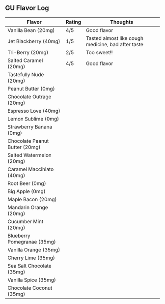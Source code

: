 
## GU Flavor Log

| Flavor | Rating | Thoughts |
|--------|--------|----------|
| Vanilla Bean (20mg) |4/5 | Good flavor |
| Jet Blackberry (40mg) | 1/5 | Tasted almost like cough medicine, bad after taste | 
| Tri-Berry (20mg) | 2/5 | Too sweet!! | 
| Salted Caramel (20mg) |4/5 | Good flavor |
| Tastefully Nude (20mg) | | |
| Peanut Butter (0mg) | | |
| Chocolate Outrage (20mg) | | |
| Espresso Love (40mg) | | |
| Lemon Sublime (0mg) | | |
| Strawberry Banana (0mg) | | |
| Chocolate Peanut Butter (20mg) | | |
| Salted Watermelon (20mg) | | |
| Caramel Maccihiato (40mg) | | |
| Root Beer (0mg) | | |
| Big Apple (0mg) | | |
| Maple Bacon (20mg) | | |
| Mandarin Orange (20mg) | | |
| Cucumber Mint (20mg) | | |
| Blueberry Pomegranae (35mg) | | |
| Vanilla Orange (35mg) | | |
| Cherry Lime (35mg) | | |
| Sea Salt Chocolate (35mg) | | |
| Vanilla Spice (35mg) | | |
| Chocolate Coconut (35mg) | | |
